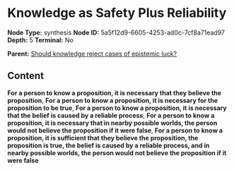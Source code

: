 # Knowledge as Safety Plus Reliability

**Node Type:** synthesis
**Node ID:** 5a5f12d9-6605-4253-ad0c-7cf8a71ead97
**Depth:** 5
**Terminal:** No

**Parent:** [Should knowledge reject cases of epistemic luck?](should-knowledge-reject-cases-of-epistemic-luck-antithesis-b948f656-50cc-4562-befc-8ddcfee3266b.md)

## Content

**For a person to know a proposition, it is necessary that they believe the proposition**, **For a person to know a proposition, it is necessary for the proposition to be true**, **For a person to know a proposition, it is necessary that the belief is caused by a reliable process**, **For a person to know a proposition, it is necessary that in nearby possible worlds, the person would not believe the proposition if it were false**, **For a person to know a proposition, it is sufficient that they believe the proposition, the proposition is true, the belief is caused by a reliable process, and in nearby possible worlds, the person would not believe the proposition if it were false**

